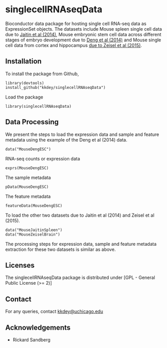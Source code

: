 # singlecellRNAseqData

Bioconductor data package for hosting single cell RNA-seq data as ExpressionSet 
objects. The datasets include Mouse spleen single cell data due to [Jaitin et al (2014)](http://science.sciencemag.org/content/343/6172/776), Mouse embryonic 
stem cell data across different stages of embryo development due to [Deng et 
al (2014)](http://science.sciencemag.org/content/343/6167/193) and Mouse single
cell data from cortex and hippocampus [due to Zeisel et al (2015)](http://www.ncbi.nlm.nih.gov/pubmed/25700174).

## Installation 

To install the package from Github,

```
library(devtools)
install_github("kkdey/singlecellRNAseqData")
```

Load the package

```
library(singlecellRNAseqData)
```

## Data Processing 

We present the steps to load the expression data and sample and feature metadata
using the example of the Deng et al (2014) data.

```
data("MouseDengESC")
```
RNA-seq counts or expression data

```
exprs(MouseDengESC)
```

The sample metadata

```
pData(MouseDengESC)
```

The feature metadata

```
featureData(MouseDengESC)
```

To load the other two datasets due to Jaitin et al (2014) and Zeisel et al (2015).

```
data("MouseJaitinSpleen")
data("MouseZeiselBrain")
```

The processing steps for expression data, sample and feature metadata extraction 
for these two datasets is similar as above.


## Licenses

The singlecellRNAseqData package is distributed under [GPL - General Public License (>= 2)]

## Contact

For any queries, contact [kkdey@uchicago.edu](kkdey@uchicago.edu)

## Acknowledgements

- Rickard Sandberg





